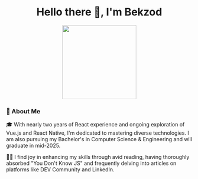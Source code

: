 <div id="header" align="center">
  <h1>Hello there 👋, I'm Bekzod</h1>
  <img src="https://alpha-centauri-production.s3.amazonaws.com/uploads/content/174/og_image/OG.jpg" width="200" />
</div>

### 🚀 About Me
🎓 With nearly two years of React experience and ongoing exploration of Vue.js and React Native, I'm dedicated to mastering diverse technologies. I am also pursuing my Bachelor's in Computer Science & Engineering and will graduate in mid-2025.

👨‍💻 I find joy in enhancing my skills through avid reading, having thoroughly absorbed "You Don't Know JS" and frequently delving into articles on platforms like DEV Community and LinkedIn.


<!--
**Bek30d/Bek30d** is a ✨ _special_ ✨ repository because its `README.md` (this file) appears on your GitHub profile.

Here are some ideas to get you started:

- 🔭 I’m currently working on 
- 🌱 I’m currently learning ...
- 👯 I’m looking to collaborate on ...
- 🤔 I’m looking for help with ...
- 💬 Ask me about ...
- 📫 How to reach me: ...
- 😄 Pronouns: ...
- ⚡ Fun fact: ...
-->
